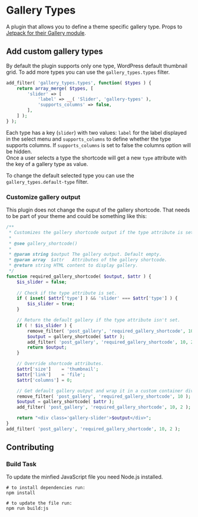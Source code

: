 # Gallery Types

A plugin that allows you to define a theme specific gallery type. Props to [Jetpack for their Gallery module](https://github.com/Automattic/jetpack/blob/4.6/functions.gallery.php).


## Add custom gallery types

By default the plugin supports only one type, WordPress default thumbnail grid. To add more types you can use the `gallery_types.types` filter.

```php
add_filter( 'gallery_types.types', function( $types ) {
	return array_merge( $types, [
		'slider' => [
			'label' => __( 'Slider', 'gallery-types' ),
			'supports_columns' => false,
		],
	] );
} );
```

Each type has a key (`slider`) with two values: `label` for the label displayed in the select menu and `supports_columns` to define whether the type supports columns. If `supports_columns` is set to false the columns option will be hidden.  
Once a user selects a type the shortcode will get a new `type` attribute with the key of a gallery type as value.

To change the default selected type you can use the `gallery_types.default-type` filter.

### Customize gallery output

This plugin does not change the ouput of the gallery shortcode. That needs to be part of your theme and could be something like this:

```php
/**
 * Customizes the gallery shortcode output if the type attribute is set to 'slider'.
 *
 * @see gallery_shortcode()
 *
 * @param string $output The gallery output. Default empty.
 * @param array  $attr   Attributes of the gallery shortcode.
 * @return string HTML content to display gallery.
 */
function required_gallery_shortcode( $output, $attr ) {
	$is_slider = false;
	
	// Check if the type attribute is set.
	if ( isset( $attr['type'] ) && 'slider' === $attr['type'] ) {
		$is_slider = true;
	}

	// Return the default gallery if the type attribute isn't set.
	if ( ! $is_slider ) {
		remove_filter( 'post_gallery', 'required_gallery_shortcode', 10 );
		$output = gallery_shortcode( $attr );
		add_filter( 'post_gallery', 'required_gallery_shortcode', 10, 2 );
		return $output;
	}

	// Override shortcode attributes.
	$attr['size']    = 'thumbnail';
	$attr['link']    = 'file';
	$attr['columns'] = 0;

	// Get default gallery output and wrap it in a custom container div.
	remove_filter( 'post_gallery', 'required_gallery_shortcode', 10 );
	$output = gallery_shortcode( $attr );
	add_filter( 'post_gallery', 'required_gallery_shortcode', 10, 2 );

	return "<div class='gallery-slider'>$output</div>";
}
add_filter( 'post_gallery', 'required_gallery_shortcode', 10, 2 );
```

## Contributing

### Build Task

To update the minfied JavaScript file you need Node.js installed.

```
# to install dependencies run:
npm install

# to update the file run:
npm run build:js
```
